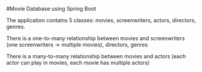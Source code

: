 #Movie Database using Spring Boot

The application contains 5 classes: movies, screenwriters, actors, directors, genres.

There is a one-to-many relationship between movies and screenwriters (one screenwriters -> multiple movies), directors, genres

There is a many-to-many relationship between movies and actors (each actor can play in movies, each movie has multiple actors)
